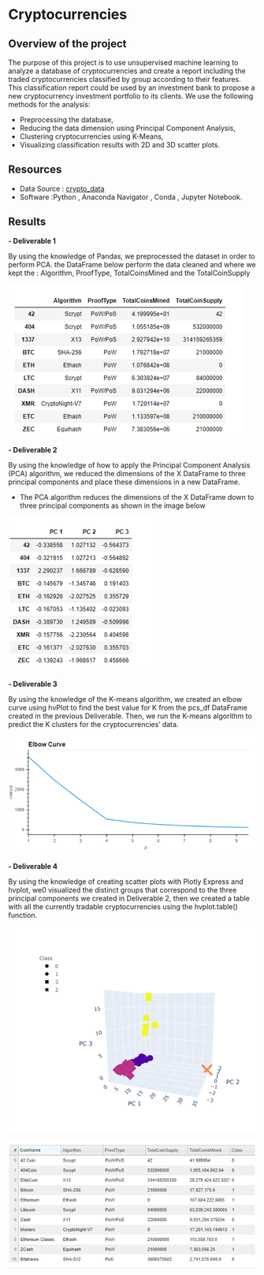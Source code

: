 # Cryptocurrencies

## Overview of the project 

The purpose of this project is to use unsupervised machine learning to analyze a database of cryptocurrencies and create a report including the traded cryptocurrencies classified by group according to their features.
This classification report could be used by an investment bank to propose a new cryptocurrency investment portfolio to its clients.
We use the following methods for the analysis:

- Preprocessing the database,
- Reducing the data dimension using Principal Component Analysis,
- Clustering cryptocurrencies using K-Means,
- Visualizing classification results with 2D and 3D scatter plots.


## Resources

- Data Source : [crypto_data](/crypto_data.csv)
- Software :Python , Anaconda Navigator , Conda , Jupyter Notebook.


## Results 

**- Deliverable 1**

By using the knowledge of Pandas, we preprocessed the dataset in order to perform PCA.
the DataFrame below perform the data cleaned and where we kept the : Algorithm, ProofType, TotalCoinsMined and the TotalCoinSupply

![crypto](/Resources/crypto_df1.PNG)

**- Deliverable 2**

By using the knowledge of how to apply the Principal Component Analysis (PCA) algorithm, we reduced the dimensions of the X DataFrame to three principal components and place these dimensions in a new DataFrame.

- The PCA algorithm reduces the dimensions of the X DataFrame down to three principal components as shown in the image below

![PCA](/Resources/PCA2.PNG)

**- Deliverable 3**

By using the knowledge of the K-means algorithm, we created an elbow curve using hvPlot to find the best value for K from the pcs_df DataFrame created in the previous Deliverable. Then, we run the K-means algorithm to predict the K clusters for the cryptocurrencies’ data.

![Elbow_curve](/Resources/elbow_curve3.PNG)

**- Deliverable 4**


By using the knowledge of creating scatter plots with Plotly Express and hvplot, we0 visualized the distinct groups that correspond to the three principal components we created in Deliverable 2, then we created a table with all the currently tradable cryptocurrencies using the hvplot.table() function.

![hvplot_table](/Resources/pca_3D5.PNG)

![table](/Resources/hvplot_table6.PNG)
